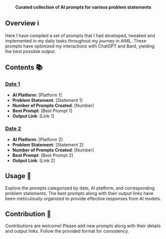 <p align="center">
  <strong>Curated collection of AI prompts for various problem statements</strong>
</p>

## Overview ℹ️

Here I have compiled a set of prompts that I had developed, tweaked and implemented in my daily tasks throughout my journey in AIML. These prompts have optimized my interactions with ChatGPT and Bard, yielding the best possible output. 

## Contents 📚

### [Date 1](link_to_date_1)
- **AI Platform**: [Platform 1]
- **Problem Statement**: [Statement 1]
- **Number of Prompts Created**: [Number]
- **Best Prompt**: [Best Prompt 1]
- **Output Link**: [Link 1]

### [Date 2](link_to_date_2)
- **AI Platform**: [Platform 2]
- **Problem Statement**: [Statement 2]
- **Number of Prompts Created**: [Number]
- **Best Prompt**: [Best Prompt 2]
- **Output Link**: [Link 2]

<!-- Add more sections as per your prompts -->

## Usage 🚀

Explore the prompts categorized by date, AI platform, and corresponding problem statements. The best prompts along with their output links have been meticulously organized to provide effective responses from AI models.

## Contribution 🤝

Contributions are welcome! Please add new prompts along with their details and output links. Follow the provided format for consistency.


